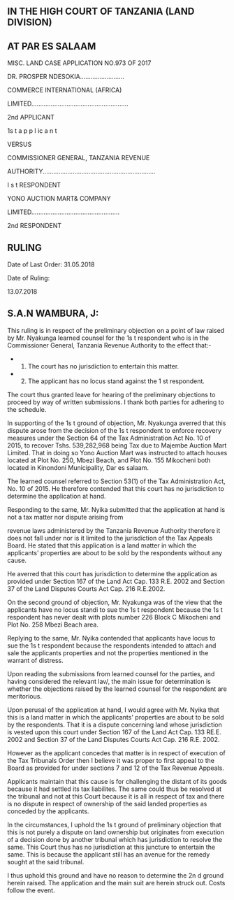 ## IN THE HIGH COURT OF TANZANIA (LAND DIVISION)

## AT PAR ES SALAAM

MISC. LAND CASE APPLICATION NO.973 OF 2017

DR. PROSPER NDESOKIA.........................

COMMERCE INTERNATIONAL (AFRICA)

LIMITED.......................................................

2nd APPLICANT

1s t  a p p l ic a n t

VERSUS

COMMISSIONER GENERAL, TANZANIA REVENUE

AUTHORITY................................................................

I s t   RESPONDENT

YONO AUCTION MART&amp; COMPANY

LIMITED..................................................

2nd RESPONDENT

## RULING

Date of Last Order: 31.05.2018

Date of Ruling:

13.07.2018

## S.A.N WAMBURA, J:

This ruling is in  respect of the  preliminary objection  on  a  point of law raised by Mr. Nyakunga learned counsel for the 1s t respondent who is in the Commissioner General, Tanzania Revenue Authority to the effect that:-

- 1. The court has no jurisdiction to entertain this matter.
- 2. The applicant has no locus stand against the  1 st respondent.

The  court  thus  granted  leave  for hearing  of  the  preliminary objections to proceed by way of written submissions.  I  thank both parties for adhering to the schedule.

In  supporting  of the  1s t   ground  of objection,  Mr.  Nyakunga averred  that  this  dispute  arose  from  the  decision  of  the 1s t respondent to enforce recovery measures under the Section 64 of  the  Tax  Administration  Act  No.  10  of  2015,  to  recover  Tshs. 539,282,968  being  Tax  due  to  Majembe  Auction  Mart  Limited. That  in  doing  so  Yono  Auction  Mart  was  instructed  to  attach houses  located  at  Plot  No.  250,  Mbezi  Beach,  and  Plot  No.  155 Mikocheni both located in Kinondoni Municipality, Dar es salaam.

The  learned  counsel  referred  to  Section  53(1)  of  the  Tax Administration Act,  No.  10 of 2015. He therefore contended that this  court  has  no  jurisdiction  to  determine  the  application  at hand.

Responding  to  the  same,  Mr.  Nyika  submitted  that  the application  at  hand  is  not  a  tax matter nor dispute  arising  from

revenue  laws  administered  by  the  Tanzania  Revenue  Authority therefore it does not fall under nor is it limited to the jurisdiction of the Tax Appeals Board.  He stated  that this application is a land matter in which the applicants'  properties are about to  be sold by the respondents without any cause.

He averred that this court has jurisdiction  to determine the application as provided under Section  167 of the Land Act Cap. 133 R.E. 2002 and Section 37 of the Land Disputes Courts Act Cap. 216 R.E.2002.

On the second ground  of objection,  Mr.  Nyakunga was of the view that the applicants  have  no locus standi to sue the  1s t respondent because the 1s t respondent has never dealt with plots number 226  Block  C  Mikocheni  and  Plot  No.  258  Mbezi  Beach area.

Replying to the same, Mr. Nyika contended that applicants have  locus  to  sue  the  1s t   respondent  because  the  respondents intended  to  attach  and  sale  the  applicants  properties  and  not the properties mentioned in the warrant of distress.

Upon reading the submissions from learned counsel for the parties,  and  having  considered the relevant lav/,  the main issue for determination is whether the objections raised by the learned counsel for the respondent are meritorious.

Upon perusal of the application at hand, I  would agree with Mr.  Nyika  that  this  is  a  land  matter  in  which  the  applicants' properties  are  about  to  be  sold  by the  respondents. That it is  a dispute  concerning  land  whose  jurisdiction  is  vested  upon  this court under Section  167 of the Land Act Cap.  133 RE.E. 2002 and Section 37 of the Land Disputes Courts Act Cap. 216 R.E. 2002.

However as the applicant concedes that matter is in respect of execution of the Tax Tribunals Order then I  believe it was proper to first appeal to the Board as provided for under sections 7 and 12 of the Tax Revenue Appeals.

Applicants  maintain  that  this  cause  is  for  challenging  the distant  of  its  goods  because  it  had  settled  its  tax  liabilites.  The same could thus be resolved at the tribunal and not at this Court because it is all in respect of tax and there is no dispute in respect of ownership of the said landed properties as conceded by the applicants.

In  the  circumstances,  I   uphold the  1s t  ground  of preliminary objection that this is  not purely a  dispute on  land ownership but originates from execution of a decision done by another tribunal which has jurisdiction to resolve the same. This Court thus has no jurisdiction  at this juncture to entertain the same. This is because the  applicant still  has  an  avenue  for the  remedy sought  at  the said tribunal.

I   thus uphold this ground and have no reason to determine the  2n d   ground  herein  raised.  The  application  and  the  main  suit are herein struck out. Costs follow the event.

<!-- image -->